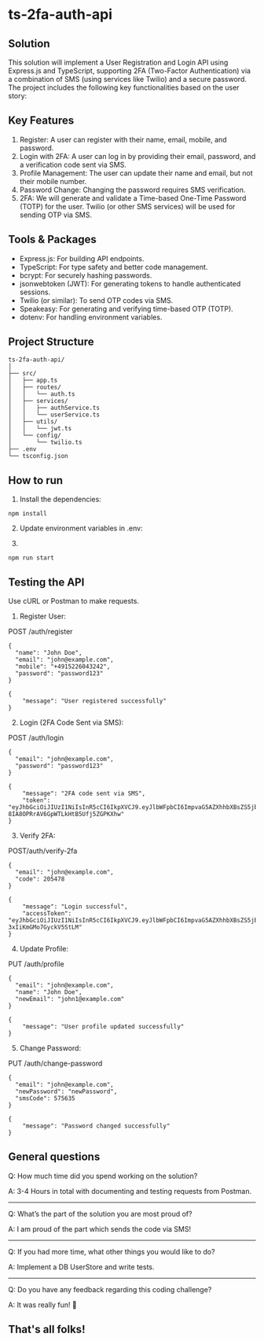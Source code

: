 # ts-2fa-auth-api

## Solution
This solution will implement a User Registration and Login API using Express.js and TypeScript, supporting 2FA (Two-Factor Authentication) via a combination of SMS (using services like Twilio) and a secure password. The project includes the following key functionalities based on the user story:

## Key Features
1. Register: A user can register with their name, email, mobile, and password.
2. Login with 2FA: A user can log in by providing their email, password, and a verification code sent via SMS.
3. Profile Management: The user can update their name and email, but not their mobile number.
4. Password Change: Changing the password requires SMS verification.
5. 2FA: We will generate and validate a Time-based One-Time Password (TOTP) for the user. Twilio (or other SMS services) will be used for sending OTP via SMS.

## Tools & Packages
- Express.js: For building API endpoints.
- TypeScript: For type safety and better code management.
- bcrypt: For securely hashing passwords.
- jsonwebtoken (JWT): For generating tokens to handle authenticated sessions.
- Twilio (or similar): To send OTP codes via SMS.
- Speakeasy: For generating and verifying time-based OTP (TOTP).
- dotenv: For handling environment variables.

## Project Structure
```
ts-2fa-auth-api/
│
├── src/
│   ├── app.ts
│   ├── routes/
│   │   └── auth.ts
│   ├── services/
│   │   ├── authService.ts
│   │   └── userService.ts
│   ├── utils/
│   │   └── jwt.ts
│   └── config/
│       └── twilio.ts
├── .env
└── tsconfig.json
```

## How to run

1. Install the dependencies:
```
npm install
```

2. Update environment variables in .env:

3. 
```
npm run start
```

## Testing the API
Use cURL or Postman to make requests.

1. Register User:

POST /auth/register
```
{
  "name": "John Doe",
  "email": "john@example.com",
  "mobile": "+4915226043242",
  "password": "password123"
}

{
    "message": "User registered successfully"
}
```

2. Login (2FA Code Sent via SMS):

POST /auth/login
```
{
  "email": "john@example.com",
  "password": "password123"
}

{
    "message": "2FA code sent via SMS",
    "token": "eyJhbGciOiJIUzI1NiIsInR5cCI6IkpXVCJ9.eyJlbWFpbCI6ImpvaG5AZXhhbXBsZS5jb20iLCJpYXQiOjE3MjkwNzA0NjcsImV4cCI6MTcyOTA3NDA2N30.OtyGarTw9s-8IA8OPRrAV6GpWTLkHtB5Ufj5ZGPKXhw"
}
```

3. Verify 2FA:

POST/auth/verify-2fa
```
{
  "email": "john@example.com",
  "code": 205478
}

{
    "message": "Login successful",
    "accessToken": "eyJhbGciOiJIUzI1NiIsInR5cCI6IkpXVCJ9.eyJlbWFpbCI6ImpvaG5AZXhhbXBsZS5jb20iLCJpYXQiOjE3MjkwNzA0ODMsImV4cCI6MTcyOTA3NDA4M30.bPhCrnziO_JTAGnhSXxPeS-3xIiKmGMo7GyckV5StLM"
}
```

4. Update Profile:

PUT /auth/profile
```
{
  "email": "john@example.com",
  "name": "John Doe",
  "newEmail": "john1@example.com"
}

{
    "message": "User profile updated successfully"
}
```

5. Change Password:

PUT /auth/change-password
```
{
  "email": "john@example.com",
  "newPassword": "newPassword",
  "smsCode": 575635
}

{
    "message": "Password changed successfully"
}
```

## General questions

Q: How much time did you spend working on the solution?

A: 3-4 Hours in total with documenting and testing requests from Postman.

---

Q: What’s the part of the solution you are most proud of?

A: I am proud of the part which sends the code via SMS!

---

Q: If you had more time, what other things you would like to do?

A: Implement a DB UserStore and write tests.

---

Q: Do you have any feedback regarding this coding challenge?

A: It was really fun! 🚀

## That's all folks!